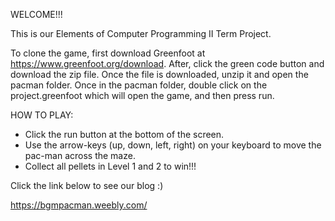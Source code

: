 WELCOME!!!

This is our Elements of Computer Programming II Term Project.

To clone the game, first download Greenfoot at https://www.greenfoot.org/download. After, click the green code button and download the zip file. Once the file is downloaded, unzip it and open the pacman folder. Once in the pacman folder, double click on the project.greenfoot which will open the game, and then press run.

HOW TO PLAY:
- Click the run button at the bottom of the screen.
- Use the arrow-keys (up, down, left, right) on your keyboard to move the pac-man across the maze.
- Collect all pellets in Level 1 and 2 to win!!!



Click the link below to see our blog :)

https://bgmpacman.weebly.com/
